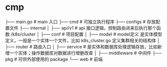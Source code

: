 # cmp
├── main.go        # main 入口
├── cmd            # 可独立执行程序
├── configs        # 存放配置文件
├── internal
│   ├── api/v1     # api 接口逻辑，控制路由进来后执行那个函数  /k8s/cluster
│   ├── conf       # 项目配置
│   ├── model      # model定义  是实体模型定义，一般是一个实体一个文件，比如 k8s_cluster.go  定义集群相关的结构体
│   ├── router     # 路由入口
│   ├── service    # 是实体和数据库处理逻辑存放，比如新增一个实体；操作数据库对数据进行增删改查
│   ├── middleware # 中间件
├── pkg            # 可供外部使用的 package
└── web            # 前端


